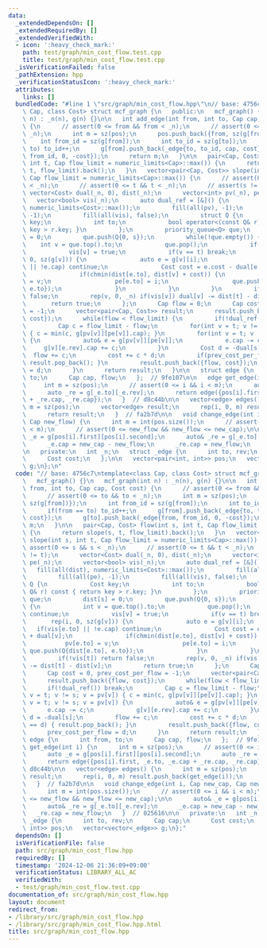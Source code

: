 ```yaml
---
data:
  _extendedDependsOn: []
  _extendedRequiredBy: []
  _extendedVerifiedWith:
  - icon: ':heavy_check_mark:'
    path: test/graph/min_cost_flow.test.cpp
    title: test/graph/min_cost_flow.test.cpp
  _isVerificationFailed: false
  _pathExtension: hpp
  _verificationStatusIcon: ':heavy_check_mark:'
  attributes:
    links: []
  bundledCode: "#line 1 \"src/graph/min_cost_flow.hpp\"\n// base: 4756c7\ntemplate<class\
    \ Cap, class Cost> struct mcf_graph {\n   public:\n   mcf_graph() {}\n   mcf_graph(int\
    \ n) : _n(n), g(n) {}\n\n   int add_edge(int from, int to, Cap cap, Cost cost)\
    \ {\n      // assert(0 <= from && from < _n);\n      // assert(0 <= to && to <\
    \ _n);\n      int m = sz(pos);\n      pos.push_back({from, sz(g[from])});\n  \
    \    int from_id = sz(g[from]);\n      int to_id = sz(g[to]);\n      if(from ==\
    \ to) to_id++;\n      g[from].push_back(_edge{to, to_id, cap, cost});\n      g[to].push_back(_edge{from,\
    \ from_id, 0, -cost});\n      return m;\n   }\n\n   pair<Cap, Cost> flow(int s,\
    \ int t, Cap flow_limit = numeric_limits<Cap>::max()) {\n      return slope(s,\
    \ t, flow_limit).back();\n   }\n   vector<pair<Cap, Cost>> slope(int s, int t,\
    \ Cap flow_limit = numeric_limits<Cap>::max()) {\n      // assert(0 <= s && s\
    \ < _n);\n      // assert(0 <= t && t < _n);\n      // assert(s != t);\n     \
    \ vector<Cost> dual(_n, 0), dist(_n);\n      vector<int> pv(_n), pe(_n);\n   \
    \   vector<bool> vis(_n);\n      auto dual_ref = [&]() {\n         fill(all(dist),\
    \ numeric_limits<Cost>::max());\n         fill(all(pv), -1);\n         fill(all(pe),\
    \ -1);\n         fill(all(vis), false);\n         struct Q {\n            Cost\
    \ key;\n            int to;\n            bool operator<(const Q& r) const { return\
    \ key > r.key; }\n         };\n         priority_queue<Q> que;\n         dist[s]\
    \ = 0;\n         que.push(Q{0, s});\n         while(!que.empty()) {\n        \
    \    int v = que.top().to;\n            que.pop();\n            if(vis[v]) continue;\n\
    \            vis[v] = true;\n            if(v == t) break;\n            rep(i,\
    \ 0, sz(g[v])) {\n               auto e = g[v][i];\n               if(vis[e.to]\
    \ || !e.cap) continue;\n               Cost cost = e.cost - dual[e.to] + dual[v];\n\
    \               if(chmin(dist[e.to], dist[v] + cost)) {\n                  pv[e.to]\
    \ = v;\n                  pe[e.to] = i;\n                  que.push(Q{dist[e.to],\
    \ e.to});\n               }\n            }\n         }\n         if(!vis[t]) return\
    \ false;\n         rep(v, 0, _n) if(vis[v]) dual[v] -= dist[t] - dist[v];\n  \
    \       return true;\n      };\n      Cap flow = 0;\n      Cap cost = 0, prev_cost_per_flow\
    \ = -1;\n      vector<pair<Cap, Cost>> result;\n      result.push_back({flow,\
    \ cost});\n      while(flow < flow_limit) {\n         if(!dual_ref()) break;\n\
    \         Cap c = flow_limit - flow;\n         for(int v = t; v != s; v = pv[v])\
    \ { c = min(c, g[pv[v]][pe[v]].cap); }\n         for(int v = t; v != s; v = pv[v])\
    \ {\n            auto& e = g[pv[v]][pe[v]];\n            e.cap -= c;\n       \
    \     g[v][e.rev].cap += c;\n         }\n         Cost d = -dual[s];\n       \
    \  flow += c;\n         cost += c * d;\n         if(prev_cost_per_flow == d) {\
    \ result.pop_back(); }\n         result.push_back({flow, cost});\n         prev_cost_per_flow\
    \ = d;\n      }\n      return result;\n   }\n\n   struct edge {\n      int from,\
    \ to;\n      Cap cap, flow;\n   };  // 9fe107\n\n   edge get_edge(int i) {\n \
    \     int m = sz(pos);\n      // assert(0 <= i && i < m);\n      auto _e = g[pos[i].first][pos[i].second];\n\
    \      auto _re = g[_e.to][_e.rev];\n      return edge({pos[i].first, _e.to, _e.cap\
    \ + _re.cap, _re.cap});\n   }  // d8c44b\n\n   vector<edge> edges() {\n      int\
    \ m = sz(pos);\n      vector<edge> result;\n      rep(i, 0, m) result.push_back(get_edge(i));\n\
    \      return result;\n   }  // fa2b7d\n\n   void change_edge(int i, Cap new_cap,\
    \ Cap new_flow) {\n      int m = int(pos.size());\n      // assert(0 <= i && i\
    \ < m);\n      // assert(0 <= new_flow && new_flow <= new_cap);\n\n      auto&\
    \ _e = g[pos[i].first][pos[i].second];\n      auto& _re = g[_e.to][_e.rev];\n\
    \      _e.cap = new_cap - new_flow;\n      _re.cap = new_flow;\n   }  // 025616\n\
    \n   private:\n   int _n;\n   struct _edge {\n      int to, rev;\n      Cap cap;\n\
    \      Cost cost;\n   };\n\n   vector<pair<int, int>> pos;\n   vector<vector<_edge>>\
    \ g;\n};\n"
  code: "// base: 4756c7\ntemplate<class Cap, class Cost> struct mcf_graph {\n   public:\n\
    \   mcf_graph() {}\n   mcf_graph(int n) : _n(n), g(n) {}\n\n   int add_edge(int\
    \ from, int to, Cap cap, Cost cost) {\n      // assert(0 <= from && from < _n);\n\
    \      // assert(0 <= to && to < _n);\n      int m = sz(pos);\n      pos.push_back({from,\
    \ sz(g[from])});\n      int from_id = sz(g[from]);\n      int to_id = sz(g[to]);\n\
    \      if(from == to) to_id++;\n      g[from].push_back(_edge{to, to_id, cap,\
    \ cost});\n      g[to].push_back(_edge{from, from_id, 0, -cost});\n      return\
    \ m;\n   }\n\n   pair<Cap, Cost> flow(int s, int t, Cap flow_limit = numeric_limits<Cap>::max())\
    \ {\n      return slope(s, t, flow_limit).back();\n   }\n   vector<pair<Cap, Cost>>\
    \ slope(int s, int t, Cap flow_limit = numeric_limits<Cap>::max()) {\n      //\
    \ assert(0 <= s && s < _n);\n      // assert(0 <= t && t < _n);\n      // assert(s\
    \ != t);\n      vector<Cost> dual(_n, 0), dist(_n);\n      vector<int> pv(_n),\
    \ pe(_n);\n      vector<bool> vis(_n);\n      auto dual_ref = [&]() {\n      \
    \   fill(all(dist), numeric_limits<Cost>::max());\n         fill(all(pv), -1);\n\
    \         fill(all(pe), -1);\n         fill(all(vis), false);\n         struct\
    \ Q {\n            Cost key;\n            int to;\n            bool operator<(const\
    \ Q& r) const { return key > r.key; }\n         };\n         priority_queue<Q>\
    \ que;\n         dist[s] = 0;\n         que.push(Q{0, s});\n         while(!que.empty())\
    \ {\n            int v = que.top().to;\n            que.pop();\n            if(vis[v])\
    \ continue;\n            vis[v] = true;\n            if(v == t) break;\n     \
    \       rep(i, 0, sz(g[v])) {\n               auto e = g[v][i];\n            \
    \   if(vis[e.to] || !e.cap) continue;\n               Cost cost = e.cost - dual[e.to]\
    \ + dual[v];\n               if(chmin(dist[e.to], dist[v] + cost)) {\n       \
    \           pv[e.to] = v;\n                  pe[e.to] = i;\n                 \
    \ que.push(Q{dist[e.to], e.to});\n               }\n            }\n         }\n\
    \         if(!vis[t]) return false;\n         rep(v, 0, _n) if(vis[v]) dual[v]\
    \ -= dist[t] - dist[v];\n         return true;\n      };\n      Cap flow = 0;\n\
    \      Cap cost = 0, prev_cost_per_flow = -1;\n      vector<pair<Cap, Cost>> result;\n\
    \      result.push_back({flow, cost});\n      while(flow < flow_limit) {\n   \
    \      if(!dual_ref()) break;\n         Cap c = flow_limit - flow;\n         for(int\
    \ v = t; v != s; v = pv[v]) { c = min(c, g[pv[v]][pe[v]].cap); }\n         for(int\
    \ v = t; v != s; v = pv[v]) {\n            auto& e = g[pv[v]][pe[v]];\n      \
    \      e.cap -= c;\n            g[v][e.rev].cap += c;\n         }\n         Cost\
    \ d = -dual[s];\n         flow += c;\n         cost += c * d;\n         if(prev_cost_per_flow\
    \ == d) { result.pop_back(); }\n         result.push_back({flow, cost});\n   \
    \      prev_cost_per_flow = d;\n      }\n      return result;\n   }\n\n   struct\
    \ edge {\n      int from, to;\n      Cap cap, flow;\n   };  // 9fe107\n\n   edge\
    \ get_edge(int i) {\n      int m = sz(pos);\n      // assert(0 <= i && i < m);\n\
    \      auto _e = g[pos[i].first][pos[i].second];\n      auto _re = g[_e.to][_e.rev];\n\
    \      return edge({pos[i].first, _e.to, _e.cap + _re.cap, _re.cap});\n   }  //\
    \ d8c44b\n\n   vector<edge> edges() {\n      int m = sz(pos);\n      vector<edge>\
    \ result;\n      rep(i, 0, m) result.push_back(get_edge(i));\n      return result;\n\
    \   }  // fa2b7d\n\n   void change_edge(int i, Cap new_cap, Cap new_flow) {\n\
    \      int m = int(pos.size());\n      // assert(0 <= i && i < m);\n      // assert(0\
    \ <= new_flow && new_flow <= new_cap);\n\n      auto& _e = g[pos[i].first][pos[i].second];\n\
    \      auto& _re = g[_e.to][_e.rev];\n      _e.cap = new_cap - new_flow;\n   \
    \   _re.cap = new_flow;\n   }  // 025616\n\n   private:\n   int _n;\n   struct\
    \ _edge {\n      int to, rev;\n      Cap cap;\n      Cost cost;\n   };\n\n   vector<pair<int,\
    \ int>> pos;\n   vector<vector<_edge>> g;\n};"
  dependsOn: []
  isVerificationFile: false
  path: src/graph/min_cost_flow.hpp
  requiredBy: []
  timestamp: '2024-12-06 21:36:09+09:00'
  verificationStatus: LIBRARY_ALL_AC
  verifiedWith:
  - test/graph/min_cost_flow.test.cpp
documentation_of: src/graph/min_cost_flow.hpp
layout: document
redirect_from:
- /library/src/graph/min_cost_flow.hpp
- /library/src/graph/min_cost_flow.hpp.html
title: src/graph/min_cost_flow.hpp
---
```

